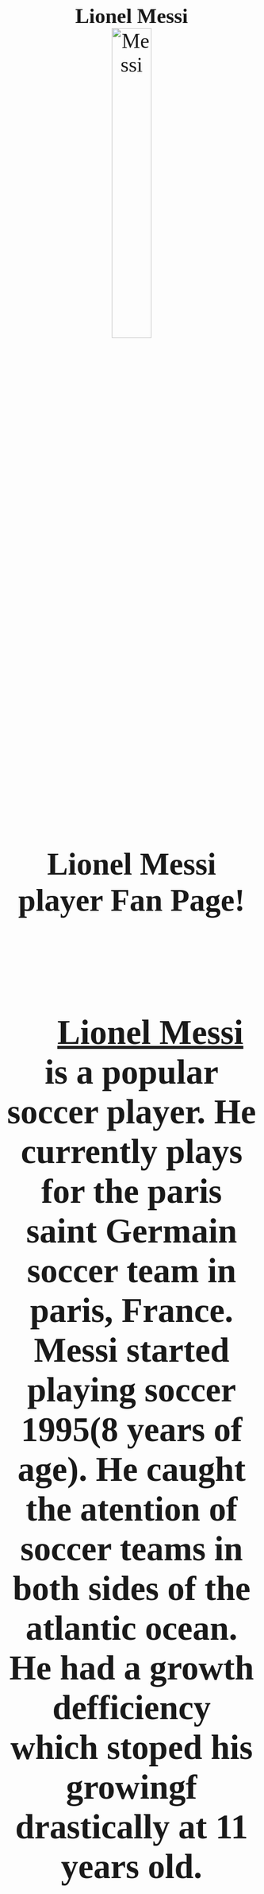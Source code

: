 <div
<h1 style="font-family:Brush Script MT; font-size:300%;" align="center"> <b> Lionel Messi </b></h1>


<div> <img  src="https://assets.entrepreneur.com/content/3x2/2000/1629133563-messi-playera.jpg"
      title="Messi"
      width="40%"
      height="40%" />
        

</div>
<h2 align="center" > Lionel Messi player Fan Page!</h2>
  

<br>
<H2>
<p style = "text-indent: 2cm; font-family: Comic Sans MS; font-size:110%">
    <a href="https://www.instagram.com/leomessi/"> Lionel Messi </a>  is a popular soccer player. He currently plays for the paris saint Germain soccer team in paris, France. Messi started playing soccer 1995(8 years of age). He caught the atention of soccer teams in both sides of the atlantic ocean. He had a growth defficiency which stoped his growingf drastically at 11 years old. </H2>
</p>
<H1></H1>
<br>

<H1> <div align="center">
    <img    src="https://static.standard.co.uk/2021/09/07/12/AFP_9LV7YD.jpg?width=968&auto=webp&quality=75&crop=968%3A645%2Csmart"
            title="Messi"
            width="65%"
            height="50%" 
            />
</div> </H1>




<div align="center">
    <img    src="https://the18.com/sites/default/files/Messi-Copa-America-Boots.jpeg"
            title="Messi"
            width="30%"
            height="20%" 
            />
 </div>
<br>
<br>
<br>


<table>
    <tr>
        <th>Name</th>
        <td><a href="https://www.instagram.com/leomessi/"> Lionel Messi </a></td>
    </tr>
    <tr>
        <th>Age</th>
        <td>34</td>
    </tr>
    <tr>
        <th>Birthday</th>
        <td>June 24, 1987</td>
    </tr>
        <tr>
        <th>Nationality</th>
        <td>Argentine</td>
    </tr>
    <tr>
        <th>Instagram</th>
        <td><a href="https://www.instagram.com/leomessi/"> @leomessi </a></td>
    </tr>
    <tr>
        <th>Twitter</th>
        <td><a href="https://twitter.com/TeamMessi"> @TeamMessi </a></td>
    </tr>
    
    
</table>


<br><br>

<p>
    <i>Made by: <u>Carlos Jose Cobian</u> on December 2, 2021</i>
</p>
